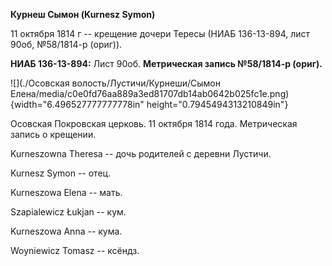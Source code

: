 **Курнеш Сымон (Kurnesz Symon)**

11 октября 1814 г -- крещение дочери Тересы (НИАБ 136-13-894, лист 90об,
№58/1814-р (ориг)).

**НИАБ 136-13-894:** Лист 90об. **Метрическая запись №58/1814-р
(ориг).**

![](./Осовская волость/Лустичи/Курнеши/Сымон Елена/media/c0e0fd76aa889a3ed81707db14ab0642b025fc1e.png){width="6.496527777777778in"
height="0.7945494313210849in"}

Осовская Покровская церковь. 11 октября 1814 года. Метрическая запись о
крещении.

Kurneszowna Theresa -- дочь родителей с деревни Лустичи.

Kurnesz Symon -- отец.

Kurneszowa Elena -- мать.

Szapialewicz Łukjan -- кум.

Kurneszowa Anna -- кума.

Woyniewicz Tomasz -- ксёндз.
